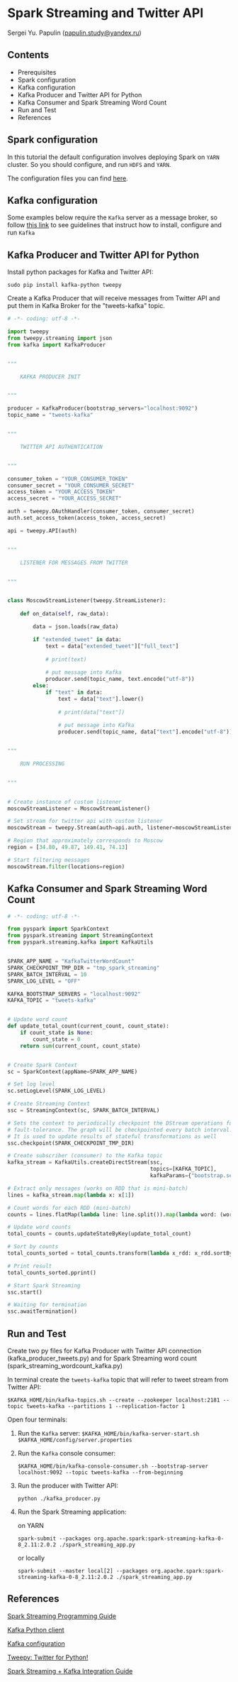 # Spark Streaming and Twitter API

Sergei Yu. Papulin (papulin.study@yandex.ru)

## Contents

- Prerequisites
- Spark configuration
- Kafka configuration
- Kafka Producer and Twitter API for Python
- Kafka Consumer and Spark Streaming Word Count
- Run and Test
- References

## Spark configuration

In this tutorial the default configuration involves deploying Spark on `YARN` cluster. So you should configure, and run `HDFS` and `YARN`.

The configuration files you can find [here](https://github.com/BigDataProcSystems/Spark/blob/master/docs/spark_basics.md).

## Kafka configuration

Some examples below require the `Kafka` server as a message broker, so follow [this link](https://github.com/BigDataProcSystems/Spark/blob/master/docs/kafka_basics.md) to see guidelines that instruct how to install, configure and run `Kafka`

## Kafka Producer and Twitter API for Python

Install python packages for Kafka and Twitter API:

`sudo pip install kafka-python tweepy`

Create a Kafka Producer that will receive messages from Twitter API and put them in Kafka Broker for the "tweets-kafka" topic.


```python
# -*- coding: utf-8 -*-

import tweepy
from tweepy.streaming import json
from kafka import KafkaProducer


"""

    KAFKA PRODUCER INIT


"""

producer = KafkaProducer(bootstrap_servers="localhost:9092")
topic_name = "tweets-kafka"


"""

    TWITTER API AUTHENTICATION


"""

consumer_token = "YOUR_CONSUMER_TOKEN"
consumer_secret = "YOUR_CONSUMER_SECRET"
access_token = "YOUR_ACCESS_TOKEN"
access_secret = "YOUR_ACCESS_SECRET"

auth = tweepy.OAuthHandler(consumer_token, consumer_secret)
auth.set_access_token(access_token, access_secret)

api = tweepy.API(auth)


"""

    LISTENER FOR MESSAGES FROM TWITTER


"""


class MoscowStreamListener(tweepy.StreamListener):
    
    def on_data(self, raw_data):

        data = json.loads(raw_data)

        if "extended_tweet" in data:
            text = data["extended_tweet"]["full_text"]
            
            # print(text)
            
            # put message into Kafka
            producer.send(topic_name, text.encode("utf-8"))
        else:
            if "text" in data:
                text = data["text"].lower()
                
                # print(data["text"])
                
                # put message into Kafka
                producer.send(topic_name, data["text"].encode("utf-8"))


"""

    RUN PROCESSING


"""


# Create instance of custom listener
moscowStreamListener = MoscowStreamListener()

# Set stream for twitter api with custom listener
moscowStream = tweepy.Stream(auth=api.auth, listener=moscowStreamListener)

# Region that approximately corresponds to Moscow
region = [34.80, 49.87, 149.41, 74.13]

# Start filtering messages
moscowStream.filter(locations=region)

```


## Kafka Consumer and Spark Streaming Word Count

```python
# -*- coding: utf-8 -*-

from pyspark import SparkContext
from pyspark.streaming import StreamingContext
from pyspark.streaming.kafka import KafkaUtils


SPARK_APP_NAME = "KafkaTwitterWordCount"
SPARK_CHECKPOINT_TMP_DIR = "tmp_spark_streaming"
SPARK_BATCH_INTERVAL = 10
SPARK_LOG_LEVEL = "OFF"

KAFKA_BOOTSTRAP_SERVERS = "localhost:9092"
KAFKA_TOPIC = "tweets-kafka"


# Update word count
def update_total_count(current_count, count_state):
    if count_state is None:
        count_state = 0
    return sum(current_count, count_state)


# Create Spark Context
sc = SparkContext(appName=SPARK_APP_NAME)

# Set log level
sc.setLogLevel(SPARK_LOG_LEVEL)

# Create Streaming Context
ssc = StreamingContext(sc, SPARK_BATCH_INTERVAL)

# Sets the context to periodically checkpoint the DStream operations for master
# fault-tolerance. The graph will be checkpointed every batch interval.
# It is used to update results of stateful transformations as well
ssc.checkpoint(SPARK_CHECKPOINT_TMP_DIR)

# Create subscriber (consumer) to the Kafka topic
kafka_stream = KafkaUtils.createDirectStream(ssc,
                                             topics=[KAFKA_TOPIC],
                                             kafkaParams={"bootstrap.servers": KAFKA_BOOTSTRAP_SERVERS})

# Extract only messages (works on RDD that is mini-batch)
lines = kafka_stream.map(lambda x: x[1])

# Count words for each RDD (mini-batch)
counts = lines.flatMap(lambda line: line.split()).map(lambda word: (word, 1)).reduceByKey(lambda x1, x2: x1 + x2)

# Update word counts
total_counts = counts.updateStateByKey(update_total_count)

# Sort by counts
total_counts_sorted = total_counts.transform(lambda x_rdd: x_rdd.sortBy(lambda x: -x[1]))

# Print result
total_counts_sorted.pprint()

# Start Spark Streaming
ssc.start()

# Waiting for termination
ssc.awaitTermination()
```

## Run and Test

Create two py files for Kafka Producer with Twitter API connection (kafka_producer_tweets.py) and for Spark Streaming word count (spark_streaming_wordcount_kafka.py)

In terminal create the `tweets-kafka` topic that will refer to tweet stream from Twitter API:

`$KAFKA_HOME/bin/kafka-topics.sh --create --zookeeper localhost:2181 --topic tweets-kafka --partitions 1 --replication-factor 1`

Open four terminals:

1. Run the `Kafka` server:
    `$KAFKA_HOME/bin/kafka-server-start.sh $KAFKA_HOME/config/server.properties`

2. Run the `Kafka` console consumer:

    `$KAFKA_HOME/bin/kafka-console-consumer.sh --bootstrap-server localhost:9092 --topic tweets-kafka --from-beginning`

3. Run the producer with Twitter API:

    `python ./kafka_producer.py`

4. Run the Spark Streaming application:

    on YARN

    `spark-submit --packages org.apache.spark:spark-streaming-kafka-0-8_2.11:2.0.2 ./spark_streaming_app.py`

    or locally

    `spark-submit --master local[2] --packages org.apache.spark:spark-streaming-kafka-0-8_2.11:2.0.2 ./spark_streaming_app.py`


## References

[Spark Streaming Programming Guide](https://spark.apache.org/docs/2.3.0/streaming-programming-guide.html)

[Kafka Python client](https://github.com/dpkp/kafka-python)

[Kafka configuration](https://kafka.apache.org/documentation/#configuration)

[Tweepy: Twitter for Python!](https://github.com/tweepy/tweepy)

[Spark Streaming + Kafka Integration Guide](https://spark.apache.org/docs/2.3.0/streaming-kafka-0-8-integration.html)